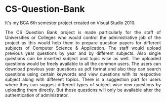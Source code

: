 # CS-Question-Bank
It's my BCA 6th semester project created on Visual Studio 2010.


<p align="justify">
The CS Question Bank project is made particularly for the staff of Universities or Colleges who would control the administrative job of the project as this would help them to prepare question papers for different subjects of Computer Science & Application. The staff would upload previous year questions by year and by different subjects. Also single questions can be inserted subject and topic wise as well.
The uploaded questions would be freely available to all the common users. The users can download previous year questions as pdf format and also they can search questions using certain keywords and view questions with its respective subject along with different topics.
There is a suggestion part for users where they can suggest different types of subject wise new questions by uploading them directly. But those questions will only be available after the authentication of administrator.</p>
